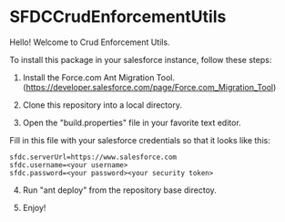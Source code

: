 # SFDCCrudEnforcementUtils

Hello! Welcome to Crud Enforcement Utils.

To install this package in your salesforce instance, follow these steps:

1. Install the Force.com Ant Migration Tool. (https://developer.salesforce.com/page/Force.com_Migration_Tool)

2. Clone this repository into a local directory.

3. Open the "build.properties" file in your favorite text editor.

Fill in this file with your salesforce credentials so that it looks like this:

```
sfdc.serverUrl=https://www.salesforce.com
sfdc.username=<your username>
sfdc.password=<your password><your security token>
```

4. Run "ant deploy" from the repository base directoy.

5. Enjoy!
